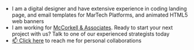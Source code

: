 - I am a digital designer and have extensive experience in coding landing page, and email templates for MarTech Platforms, and animated HTML5 web banners
- I am working for [McCorkell & Associates](https://www.mccorkell.com.au/sg/contact/). Ready to start your next project with us? Talk to one of our experienced strategists today
- [📫 Click here](https://gbjack.github.io/) to reach me for personal collaborations


<!---
gbjack/gbjack is a ✨ special ✨ repository because its `README.md` (this file) appears on your GitHub profile.
You can click the Preview link to take a look at your changes.
--->
